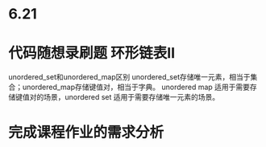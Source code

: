 # 6.21
# 代码随想录刷题 环形链表Ⅱ
unordered_set和unordered_map区别
unordered_set存储唯一元素，相当于集合；unordered_map存储键值对，相当于字典。
unordered map 适用于需要存储键值对的场景，unordered set 适用于需要存储唯一元素的场景。

# 完成课程作业的需求分析